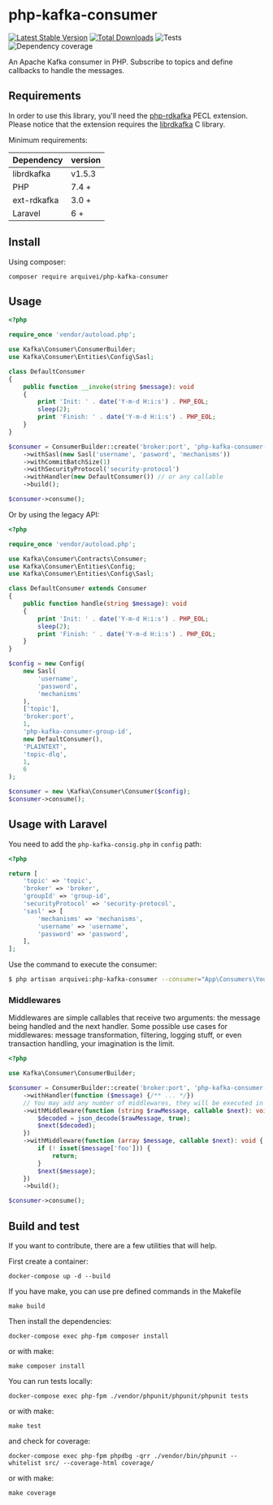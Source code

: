 # php-kafka-consumer

[![Latest Stable Version](https://poser.pugx.org/arquivei/php-kafka-consumer/v/stable)](https://packagist.org/packages/arquivei/php-kafka-consumer) [![Total Downloads](https://poser.pugx.org/arquivei/php-kafka-consumer/downloads)](https://packagist.org/packages/arquivei/php-kafka-consumer) ![Tests](https://github.com/arquivei/php-kafka-consumer/workflows/Test/badge.svg) ![Dependency coverage](https://github.com/arquivei/php-kafka-consumer/workflows/Version%20test/badge.svg)

An Apache Kafka consumer in PHP. Subscribe to topics and define callbacks to handle the messages.

## Requirements

In order to use this library, you'll need the [php-rdkafka](https://github.com/arnaud-lb/php-rdkafka) PECL extension.
Please notice that the extension requires the [librdkafka](https://github.com/edenhill/librdkafka) C library.

Minimum requirements:

| Dependency  | version |
|-------------|---------|
| librdkafka  | v1.5.3  |
| PHP         | 7.4 +   |
| ext-rdkafka | 3.0 +   |
| Laravel     | 6 +     |

## Install

Using composer:

`composer require arquivei/php-kafka-consumer`

## Usage

```php
<?php

require_once 'vendor/autoload.php';

use Kafka\Consumer\ConsumerBuilder;
use Kafka\Consumer\Entities\Config\Sasl;

class DefaultConsumer
{
    public function __invoke(string $message): void
    {
        print 'Init: ' . date('Y-m-d H:i:s') . PHP_EOL;
        sleep(2);
        print 'Finish: ' . date('Y-m-d H:i:s') . PHP_EOL;
    }
}

$consumer = ConsumerBuilder::create('broker:port', 'php-kafka-consumer-group-id', ['topic'])
    ->withSasl(new Sasl('username', 'pasword', 'mechanisms'))
    ->withCommitBatchSize(1)
    ->withSecurityProtocol('security-protocol')
    ->withHandler(new DefaultConsumer()) // or any callable
    ->build();

$consumer->consume();
```

Or by using the legacy API:

```php
<?php

require_once 'vendor/autoload.php';

use Kafka\Consumer\Contracts\Consumer;
use Kafka\Consumer\Entities\Config;
use Kafka\Consumer\Entities\Config\Sasl;

class DefaultConsumer extends Consumer
{
    public function handle(string $message): void
    {
        print 'Init: ' . date('Y-m-d H:i:s') . PHP_EOL;
        sleep(2);
        print 'Finish: ' . date('Y-m-d H:i:s') . PHP_EOL;
    }
}

$config = new Config(
    new Sasl(
        'username',
        'password',
        'mechanisms'
    ),
    ['topic'],
    'broker:port',
    1,
    'php-kafka-consumer-group-id',
    new DefaultConsumer(),
    'PLAINTEXT',
    'topic-dlq',
    1,
    6
);

$consumer = new \Kafka\Consumer\Consumer($config);
$consumer->consume();
```

## Usage with Laravel

You need to add the `php-kafka-consig.php` in `config` path:

```php
<?php

return [
    'topic' => 'topic',
    'broker' => 'broker',
    'groupId' => 'group-id',
    'securityProtocol' => 'security-protocol',
    'sasl' => [
        'mechanisms' => 'mechanisms',
        'username' => 'username',
        'password' => 'password',
    ],
];

```

Use the command to execute the consumer:

```bash
$ php artisan arquivei:php-kafka-consumer --consumer="App\Consumers\YourConsumer" --commit=1
```

### Middlewares

Middlewares are simple callables that receive two arguments: the message being handled and the
next handler. Some possible use cases for middlewares: message transformation, filtering, logging stuff,
or even transaction handling, your imagination is the limit.

```php
<?php

use Kafka\Consumer\ConsumerBuilder;

$consumer = ConsumerBuilder::create('broker:port', 'php-kafka-consumer-group-id', ['topic'])
    ->withHandler(function ($message) {/** ... */})
    // You may add any number of middlewares, they will be executed in the order provided
    ->withMiddleware(function (string $rawMessage, callable $next): void {
        $decoded = json_decode($rawMessage, true);
        $next($decoded);
    })
    ->withMiddleware(function (array $message, callable $next): void {
        if (! isset($message['foo'])) {
            return;
        }
        $next($message);
    })
    ->build();

$consumer->consume();
```

## Build and test

If you want to contribute, there are a few utilities that will help.

First create a container:

`docker-compose up -d --build`

If you have make, you can use pre defined commands in the Makefile

`make build`

Then install the dependencies:

`docker-compose exec php-fpm composer install`

or with make:

`make composer install`

You can run tests locally:

`docker-compose exec php-fpm ./vendor/phpunit/phpunit/phpunit tests`

or with make:

`make test`

and check for coverage:

`docker-compose exec php-fpm phpdbg -qrr ./vendor/bin/phpunit --whitelist src/ --coverage-html coverage/`

or with make:

`make coverage`
